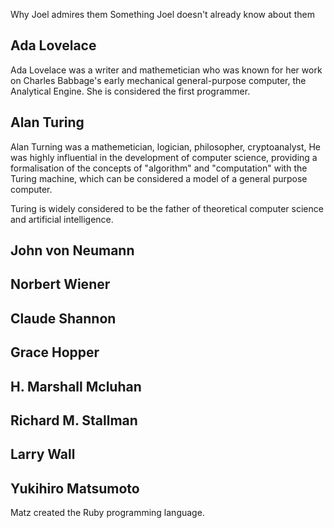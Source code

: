 Why Joel admires them
Something Joel doesn't already know about them


Ada Lovelace
---
Ada Lovelace was a writer and mathemetician who was known for her work on Charles Babbage's early mechanical general-purpose computer, the Analytical Engine. She is considered the first programmer.



Alan Turing
---
Alan Turning was a mathemetician, logician, philosopher, cryptoanalyst,
He was highly influential in the development of computer science, providing a formalisation of the concepts of "algorithm" and "computation" with the Turing machine, which can be considered a model of a general purpose computer.

Turing is widely considered to be the father of theoretical computer science and artificial intelligence.



John von Neumann
---


Norbert Wiener
---


Claude Shannon
---


Grace Hopper
---


H. Marshall Mcluhan
---


Richard M. Stallman
---


Larry Wall
---


Yukihiro Matsumoto
---
Matz created the Ruby programming language.